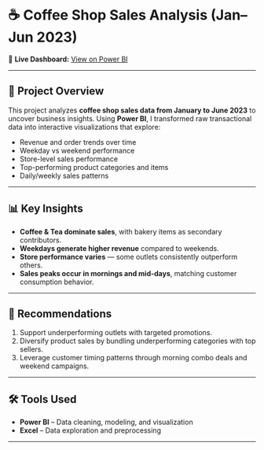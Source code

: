 # ☕ Coffee Shop Sales Analysis (Jan–Jun 2023)  



🔗 **Live Dashboard:** [View on Power BI](https://app.powerbi.com/groups/f74d5ecc-0602-411b-af76-6287653eacad/dashboards/cd8dabad-04cc-41fd-abac-41288635a3e6?ctid=6b50791c-a474-4b8d-899a-9049d80d3eac&pbi_source=linkShare)  



---

## 📌 Project Overview  
This project analyzes **coffee shop sales data from January to June 2023** to uncover business insights. Using **Power BI**, I transformed raw transactional data into interactive visualizations that explore:  
- Revenue and order trends over time  
- Weekday vs weekend performance  
- Store-level sales performance  
- Top-performing product categories and items  
- Daily/weekly sales patterns  

---

## 📊 Key Insights  
- **Coffee & Tea dominate sales**, with bakery items as secondary contributors.  
- **Weekdays generate higher revenue** compared to weekends.  
- **Store performance varies** — some outlets consistently outperform others.  
- **Sales peaks occur in mornings and mid-days**, matching customer consumption behavior.  

---

## 🚀 Recommendations  
1. Support underperforming outlets with targeted promotions.  
2. Diversify product sales by bundling underperforming categories with top sellers.  
3. Leverage customer timing patterns through morning combo deals and weekend campaigns.  

---

## 🛠 Tools Used  
- **Power BI** – Data cleaning, modeling, and visualization  
- **Excel** – Data exploration and preprocessing  

---

